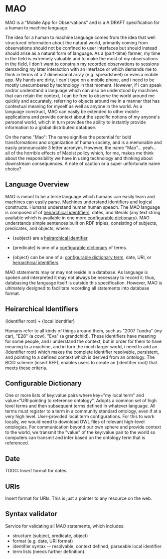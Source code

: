 # MAO

MAO is a "Mobile App for Observations" and is a A DRAFT specification for a human to machine language.   

The idea for a human to machine language comes from the idea that well structured information about the natural world, primarily coming from observations should not be confined to user interfaces but should instead should arise as a natural form of language. As a (part-time) farmer, my time in the field is extremely valuable and to make the most of my observations in the field, I don't want to constrain my recorded observations to sessions demanding my later interaction with an interface or which demands me to think in terms of a 2 dimensional array (e.g. spreadsheet) or even a mobile app.  My hands are dirty, i can't type on a mobile phone, and i need to be mostly unecumbered by technology in that moment.  However, if i can speak and/or understand a language which can also be understood by machines that can retain the context, I can be free to observe the world around me quickly and accurately, referring to objects around me in a manner that has contextual meaning for myself as well as anyone in the world.  As a language construct, MAO can easily be extended to other mobile applications and provide context about the specific notions of my anyone's personal world, which in turn provides the ability to instantly provide information to a global distributed database.

On the name "Mao": The name signifies the potential for bold transformations and organization of human society, and is a memorable and easily pronouncable 3 letter acronym.  However, the name "Mao"... yeah... all of the horrible effects of Maoist policy which, for me, makes me think about the responsibility we have in using technology and thinking about downstream consequences.   A note of caution or a super unfortunate name choice?

## Language Overview 

MAO is meant to be a terse language which humans can easily learn and machines can easily parse. Machines understand identifiers and logical constructs.  Humans understand human human speach.  The MAO language is composed of of [heirarchical identifiers](#heirarchical-identifiers), dates, and literals (any text string available which is available in one more [configurable dictionary](#configurable-dictionary)).  MAO understands simple sentences built on RDF triples, consisting of subjects, predicates, and objects, where:

 * {subject} are a [heirarchical identifier](#heirarchical-identifiers)

 * {predicate} is one of a [configurable dictionary](#configurable-dictionary) of terms. 

 * {object} can be one of a: [configurable dictionary term](#configurable-dictionary), date, URI, or [heirarchical identifiers](#heirarchical-identifiers)
 
MAO statements may or may not reside in a database.  As language is spoken and interpreted it may not always be necessary to record it: thus, databasing the language itself is outside this specification.  However, MAO is ultimately designed to facilitate recording all statements into database format.  
 
## Heirarchical Identifiers

{identifier root} + {local identifier}

Humans refer to all kinds of things around them, such as "2007 Tundra" (my car), "E28" (a cow), "Eva" (a grandchild).  These identifiers have meaning for some people, and i understand the context, but in order for them to have meaning to a machine, and in turn the much larger world, i need to add an {identifier root} which makes the complete identifier resolvable, persistent, and pointing to a defined context which is derived from an ontology.  The BCID scheme (insert REF), enables users to create an {identifier root} that meets these criteria.  

## Configurable Dictionary

One or more lists of key:value pairs where key="my local term" and value="URI:pointing to reference ontology".  Adopts a common set of high level terms and then subsequent terms defined in whatever language.  All terms must register to a term in a community standard ontology, even if at a very high level.  User-provided local term configurations.  For this to work locally, we would need to download OWL files of relevant high-level ontologies.  For communication beyond our own sphere and provide context to the world, we transmit the "value" of the key:value pair to the world so computers can transmit and infer based on the ontology term that is referenced.

## Date

TODO: Insert format for dates.

## URIs

Insert format for URIs.  This is just a pointer to any resource on the web.

## Syntax validator

Service for validating all MAO statements, which includes:
 * structure (subject, predicate, object)
 * format (e.g. date, URI format)
 * identifier syntax -- resolvable, context defined, parseable local identifier
 * term lists (needs further definition).
 

